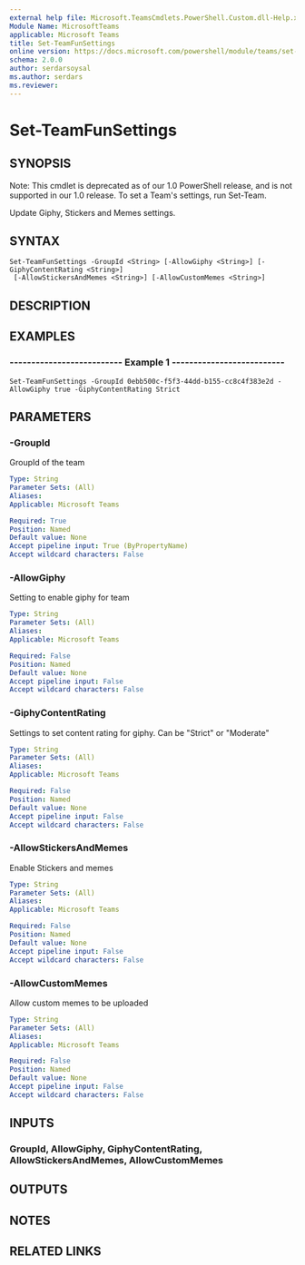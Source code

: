```yaml
---
external help file: Microsoft.TeamsCmdlets.PowerShell.Custom.dll-Help.xml
Module Name: MicrosoftTeams
applicable: Microsoft Teams
title: Set-TeamFunSettings
online version: https://docs.microsoft.com/powershell/module/teams/set-teamfunsettings
schema: 2.0.0
author: serdarsoysal
ms.author: serdars
ms.reviewer:
---
```


# Set-TeamFunSettings

## SYNOPSIS
Note: This cmdlet is deprecated as of our 1.0 PowerShell release, and is not supported in our 1.0 release.  To set a Team's settings, run Set-Team.

Update Giphy, Stickers and Memes settings.

## SYNTAX

```
Set-TeamFunSettings -GroupId <String> [-AllowGiphy <String>] [-GiphyContentRating <String>]
 [-AllowStickersAndMemes <String>] [-AllowCustomMemes <String>]
```

## DESCRIPTION

## EXAMPLES

### --------------------------  Example 1  --------------------------
```
Set-TeamFunSettings -GroupId 0ebb500c-f5f3-44dd-b155-cc8c4f383e2d -AllowGiphy true -GiphyContentRating Strict
```

## PARAMETERS

### -GroupId
GroupId of the team

```yaml
Type: String
Parameter Sets: (All)
Aliases:
Applicable: Microsoft Teams

Required: True
Position: Named
Default value: None
Accept pipeline input: True (ByPropertyName)
Accept wildcard characters: False
```

### -AllowGiphy
Setting to enable giphy for team

```yaml
Type: String
Parameter Sets: (All)
Aliases:
Applicable: Microsoft Teams

Required: False
Position: Named
Default value: None
Accept pipeline input: False
Accept wildcard characters: False
```

### -GiphyContentRating
Settings to set content rating for giphy.
Can be "Strict" or "Moderate"

```yaml
Type: String
Parameter Sets: (All)
Aliases:
Applicable: Microsoft Teams

Required: False
Position: Named
Default value: None
Accept pipeline input: False
Accept wildcard characters: False
```

### -AllowStickersAndMemes
Enable Stickers and memes

```yaml
Type: String
Parameter Sets: (All)
Aliases:
Applicable: Microsoft Teams

Required: False
Position: Named
Default value: None
Accept pipeline input: False
Accept wildcard characters: False
```

### -AllowCustomMemes
Allow custom memes to be uploaded

```yaml
Type: String
Parameter Sets: (All)
Aliases:
Applicable: Microsoft Teams

Required: False
Position: Named
Default value: None
Accept pipeline input: False
Accept wildcard characters: False
```

## INPUTS

### GroupId, AllowGiphy, GiphyContentRating, AllowStickersAndMemes, AllowCustomMemes


## OUTPUTS


## NOTES

## RELATED LINKS

